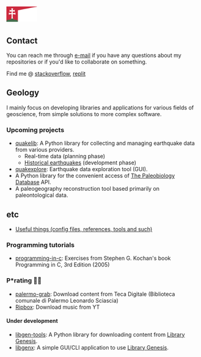 # <img src="res/hungary.png" height="40">

## Contact

You can reach me through [e-mail](mailto:gaaldavid[at]tuta.io?subject=[GitHub]%20general%20question) if you have any questions about my repositories or if you'd like to collaborate on something.

Find me @ [stackoverflow](https://stackoverflow.com/users/19555447/gaaldvd), [replit](https://replit.com/@gaaldvd)

## Geology

I mainly focus on developing libraries and applications for various fields of geoscience, from simple solutions to more complex software.

### Upcoming projects

- [quakelib](https://github.com/gaaldvd/quakelib): A Python library for collecting and managing earthquake data from various providers.
  - Real-time data (planning phase)
  - [Historical earthquakes](https://github.com/gaaldvd/quakelib#historical-data) (development phase)
- [quakexplore](https://github.com/gaaldvd/quakexplore): Earthquake data exploration tool (GUI).
- A Python library for the convenient access of [The Paleobiology Database](https://paleobiodb.org/) API.
- A paleogeography reconstruction tool based primarily on paleontological data.

## etc

- [Useful things (config files, references, tools and such)](useful.md)

### Programming tutorials

- [programming-in-c](https://github.com/gaaldvd/programming-in-c): Exercises from Stephen G. Kochan's book Programming in C, 3rd Edition (2005)


### P*rating :pirate_flag:

- [palermo-grab](https://github.com/gaaldvd/palermo-grab): Download content from Teca Digitale (Biblioteca comunale di Palermo Leonardo Sciascia)
- [Ripbox](https://github.com/gaaldvd/ripbox): Download music from YT

#### Under development

- [libgen-tools](https://github.com/gaaldvd/libgen-tools): A Python library for downloading content from [Library Genesis](https://libgen.is/).
- [libgenx](https://github.com/gaaldvd/libgenx): A simple GUI/CLI application to use [Library Genesis](https://libgen.is/).
